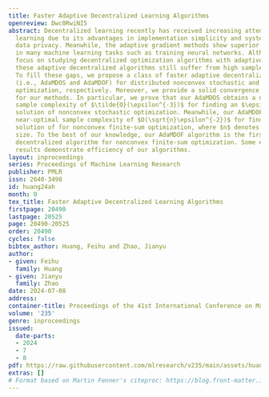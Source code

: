```yaml
---
title: Faster Adaptive Decentralized Learning Algorithms
openreview: Dwc0RwiNI5
abstract: Decentralized learning recently has received increasing attention in machine
  learning due to its advantages in implementation simplicity and system robustness,
  data privacy. Meanwhile, the adaptive gradient methods show superior performances
  in many machine learning tasks such as training neural networks. Although some works
  focus on studying decentralized optimization algorithms with adaptive learning rates,
  these adaptive decentralized algorithms still suffer from high sample complexity.
  To fill these gaps, we propose a class of faster adaptive decentralized algorithms
  (i.e., AdaMDOS and AdaMDOF) for distributed nonconvex stochastic and finite-sum
  optimization, respectively. Moreover, we provide a solid convergence analysis framework
  for our methods. In particular, we prove that our AdaMDOS obtains a near-optimal
  sample complexity of $\tilde{O}(\epsilon^{-3})$ for finding an $\epsilon$-stationary
  solution of nonconvex stochastic optimization. Meanwhile, our AdaMDOF obtains a
  near-optimal sample complexity of $O(\sqrt{n}\epsilon^{-2})$ for finding an $\epsilon$-stationary
  solution of for nonconvex finite-sum optimization, where $n$ denotes the sample
  size. To the best of our knowledge, our AdaMDOF algorithm is the first adaptive
  decentralized algorithm for nonconvex finite-sum optimization. Some experimental
  results demonstrate efficiency of our algorithms.
layout: inproceedings
series: Proceedings of Machine Learning Research
publisher: PMLR
issn: 2640-3498
id: huang24ah
month: 0
tex_title: Faster Adaptive Decentralized Learning Algorithms
firstpage: 20490
lastpage: 20525
page: 20490-20525
order: 20490
cycles: false
bibtex_author: Huang, Feihu and Zhao, Jianyu
author:
- given: Feihu
  family: Huang
- given: Jianyu
  family: Zhao
date: 2024-07-08
address:
container-title: Proceedings of the 41st International Conference on Machine Learning
volume: '235'
genre: inproceedings
issued:
  date-parts:
  - 2024
  - 7
  - 8
pdf: https://raw.githubusercontent.com/mlresearch/v235/main/assets/huang24ah/huang24ah.pdf
extras: []
# Format based on Martin Fenner's citeproc: https://blog.front-matter.io/posts/citeproc-yaml-for-bibliographies/
---
```


